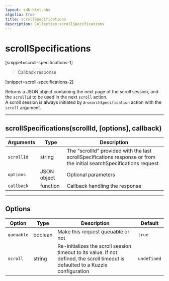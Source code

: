 ```yaml
---
layout: sdk.html.hbs
algolia: true
title: scrollSpecifications
description: Collection:scrollSpecifications
---
```

  

# scrollSpecifications

[snippet=scroll-specifications-1]
> Callback response

[snippet=scroll-specifications-2]

Returns a JSON object containing the next page of the scroll session, and the `scrollId` to be used in the next `scroll` action.  
A scroll session is always initiated by a `searchSpecification` action with the `scroll` argument.

---

## scrollSpecifications(scrollId, [options], callback)

| Arguments | Type | Description |
|---------------|---------|----------------------------------------|
| ``scrollId`` | string | The "scrollId" provided with the last scrollSpecifications response or from the initial searchSpecifications request |
| ``options`` | JSON object | Optional parameters |
| ``callback`` | function | Callback handling the response |

---

## Options

| Option | Type | Description | Default |
|---------------|---------|----------------------------------------|---------|
| ``queuable`` | boolean | Make this request queuable or not  | ``true`` |
| ``scroll`` | string | Re-initializes the scroll session timeout to its value. If not defined, the scroll timeout is defaulted to a Kuzzle configuration | ``undefined`` |
